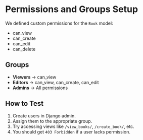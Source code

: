 # Permissions and Groups Setup

We defined custom permissions for the `Book` model:

- can_view
- can_create
- can_edit
- can_delete

## Groups
- **Viewers** → can_view
- **Editors** → can_view, can_create, can_edit
- **Admins** → All permissions

## How to Test
1. Create users in Django admin.
2. Assign them to the appropriate group.
3. Try accessing views like `/view_books/`, `/create_book/`, etc.
4. You should get `403 Forbidden` if a user lacks permission.
